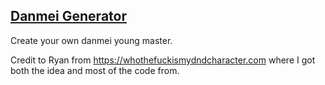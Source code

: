 <a href="https://elany.github.io/DanmeiGenerator/"><h2>Danmei Generator</h2></a>
Create your own danmei young master.

Credit to Ryan from https://whothefuckismydndcharacter.com where I got both the idea and most of the code from.
